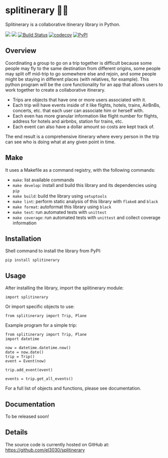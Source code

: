 # splitinerary 📝🛫

Splitinerary is a collaborative itinerary library in Python.

[![](https://img.shields.io/github/license/el3030/splitinerary)](https://opensource.org/license/mit/)
[![](https://img.shields.io/github/issues/el3030/splitinerary)](https://github.com/el3030/splitinerary/issues)
[![Build Status](https://github.com/el3030/splitinerary/workflows/Build%20Status/badge.svg?branch=main)](https://github.com/el3030/splitinerary/actions/workflows/build.yml)
[![codecov](https://codecov.io/gh/el3030/splitinerary/branch/main/graph/badge.svg)](https://codecov.io/gh/el3030/splitinerary)
[![PyPI](https://img.shields.io/pypi/v/splitinerary)](https://pypi.org/project/splitinerary/)

## Overview

Coordinating a group to go on a trip together is difficult because some people may fly to the same destination from different origins, some people may split off mid-trip to go somewhere else and rejoin, and some people might be staying in different places (with relatives, for example). This python program will be the core functionality for an app that allows users to work together to create a collaborative itinerary.

- Trips are objects that have one or more users associated with it.
- Each trip will have events inside of it like flights, hotels, trains, AirBnBs, concerts, etc. that each user can associate him or herself with.
- Each even has more granular information like flight number for flights, address for hotels and airbnbs, station for trains, etc.  
- Each event can also have a dollar amount so costs are kept track of.

The end result is a comprehensive itinerary where every person in the trip can see who is doing what at any given point in time.

## Make

It uses a Makefile as a command registry, with the following commands:

- `make`: list available commands
- `make develop`: install and build this library and its dependencies using `pip`
- `make build`: build the library using `setuptools`
- `make lint`: perform static analysis of this library with `flake8` and `black`
- `make format`: autoformat this library using `black`
- `make test`: run automated tests with `unittest`
- `make coverage`: run automated tests with `unittest` and collect coverage information

## Installation

Shell command to install the library from PyPI:
```
pip install splitinerary
```

## Usage

After installing the library, import the splitinerary module:
```
import splitinerary
```
Or import specific objects to use:
```
from splitinerary import Trip, Plane
```

Example program for a simple trip:
```
from splitinerary import Trip, Plane
import datetime

now = datetime.datetime.now()
date = now.date()
trip = Trip()
event = Event(now)

trip.add_event(event)

events = trip.get_all_events()
```

For a full list of objects and functions, please see documentation.

## Documentation

To be released soon!

## Details

The source code is currently hosted on GitHub at: https://github.com/el3030/splitinerary



